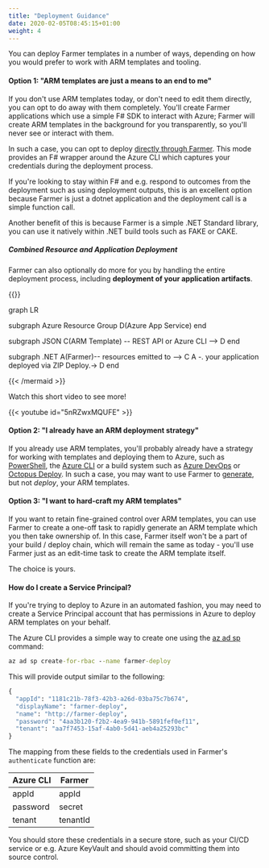 ```yaml
---
title: "Deployment Guidance"
date: 2020-02-05T08:45:15+01:00
weight: 4
---
```


You can deploy Farmer templates in a number of ways, depending on how you would prefer to work with ARM templates and tooling.

#### Option 1: "ARM templates are just a means to an end to me"
If you don't use ARM templates today, or don't need to edit them directly, you can opt to do away with them completely. You'll create Farmer applications which use a simple F# SDK to interact with Azure; Farmer will create ARM templates in the background for you transparently, so you'll never see or interact with them.

In such a case, you can opt to deploy [directly through Farmer](../api-overview/template-generation/#integrated-deployment-to-azure). This mode provides an F# wrapper around the Azure CLI which captures your credentials during the deployment process.

If you're looking to stay within F# and e.g. respond to outcomes from the deployment such as using deployment outputs, this is an excellent option because Farmer is just a dotnet application and the deployment call is a simple function call.

Another benefit of this is because Farmer is a simple .NET Standard library, you can use it natively within .NET build tools such as FAKE or CAKE.

##### Combined Resource and Application Deployment
Farmer can also optionally do more for you by handling the entire deployment process, including **deployment of your application artifacts**.

{{<mermaid align="left">}}

graph LR

subgraph Azure Resource Group
D(Azure App Service)
end

subgraph JSON
C(ARM Template) -- REST API or Azure CLI --> D
end

subgraph .NET
A(Farmer)-- resources emitted to --> C
A -. your application deployed via ZIP Deploy.-> D
end

{{< /mermaid >}}

Watch this short video to see more!

{{< youtube id="5nRZwxMQUFE" >}}

#### Option 2: "I already have an ARM deployment strategy"
If you already use ARM templates, you'll probably already have a strategy for working with templates and deploying them to Azure, such as [PowerShell](https://docs.microsoft.com/en-us/azure/azure-resource-manager/templates/deploy-powershell), the [Azure CLI](https://docs.microsoft.com/en-us/azure/azure-resource-manager/templates/deploy-cli) or a build system such as [Azure DevOps](https://docs.microsoft.com/en-us/azure/devops/pipelines/tasks/deploy/azure-resource-group-deployment?view=azure-devops) or [Octopus Deploy](https://octopus.com/docs/deployment-examples/azure-deployments/resource-groups). In such a case, you may want to use Farmer to [generate](../api-overview/template-generation/#writing-to-a-file), but not *deploy*, your ARM templates.

#### Option 3: "I want to hard-craft my ARM templates"
If you want to retain fine-grained control over ARM templates, you can use Farmer to create a one-off task to rapidly generate an ARM template which you then take ownership of. In this case, Farmer itself won't be a part of your build / deploy chain, which will remain the same as today - you'll use Farmer just as an edit-time task to create the ARM template itself.

The choice is yours.

#### How do I create a Service Principal?
If you're trying to deploy to Azure in an automated fashion, you may need to create a Service Principal account that has permissions in Azure to deploy ARM templates on your behalf.

The Azure CLI provides a simple way to create one using the [az ad sp](https://docs.microsoft.com/en-us/cli/azure/ad/sp?view=azure-cli-latest#az-ad-sp-create-for-rbac) command:

```cmd
az ad sp create-for-rbac --name farmer-deploy
```

This will provide output similar to the following:

```cmd
{
  "appId": "1181c21b-78f3-42b3-a26d-03ba75c7b674",
  "displayName": "farmer-deploy",
  "name": "http://farmer-deploy",
  "password": "4aa3b120-f2b2-4ea9-941b-5891fef0ef11",
  "tenant": "aa7f7453-15af-4ab0-5d41-aeb4a25293bc"
}
```

The mapping from these fields to the credentials used in Farmer's `authenticate` function are:

| Azure CLI | Farmer |
|-|-|
| appId | appId |
| password | secret |
| tenant | tenantId |

You should store these credentials in a secure store, such as your CI/CD service or e.g. Azure KeyVault and should avoid committing them into source control.